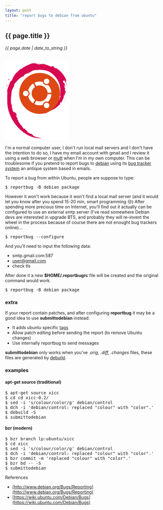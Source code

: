 ```yaml
---
layout: post
title: "report bugs to debian from ubuntu"
---
```


## {{ page.title }}

###### {{ page.date | date_to_string }}

**[![](/assets/img/79.png)](/assets/img/79.png)**

I'm a normal computer user, I don't run local mail servers and I don't have the intention to do so, I have my email account with gmail and I review it using a web browser or [mutt](http://www.mutt.org/) when I'm in my own computer. This can be troublesome if you pretend to report bugs to [debian](https://www.debian.org/) using its [bug tracker system](https://www.debian.org/Bugs/) an antique system based in emails.

To report a bug from within Ubuntu, people are suppose to type:

<pre>
$ reportbug -B debian package
</pre>

However it won't work because it won't find a local mail server (and it would let you know after you spend 15-20 min, smart programming &#128530;) After spending more precious time on Internet, you'll find out it actually can be configured to use an external smtp server (I've read somewhere Debian devs are interested in upgrade BTS, and probably they will re-invent the wheel in the process because of course there are not enought bug trackers online)...

<pre>
$ reportbug --configure
</pre>

And you'll need to input the following data:

- smtp.gmail.com:587
- user@gmail.com
- check tls

After done it a new **$HOME/.reportbugrc** file will be created and the original command would work.

<pre>
$ reportbug -B debian package
</pre>

### extra

If your report contain patches, and after configuring **reportbug** it may be a good idea to use **submittodebian** instead:

- It adds ubuntu specific [tags](https://wiki.ubuntu.com/Debian/Usertagging)
- Allow patch editing before sending the report (to remove Ubuntu changes)
- Use internally reportbug to send messages

**submittodebian** only works when you've *.orig, .diff, .changes* files, these files are generated by [debuild](http://man.he.net/man1/debuild).

### examples

#### apt-get source (traditional)

<pre>
$ apt-get source xicc
$ cd cd xicc-0.2/
$ sed -i 's/colour/color/g' debian/control
$ dch -i 'debian/control: replaced "colour" with "color".'
$ debuild -S
$ submittodebian
</pre>

#### bzr (modern)

<pre>
$ bzr branch lp:ubuntu/xicc
$ cd xicc
$ sed -i 's/colour/color/g' debian/control
$ dch -i 'debian/control: replaced "colour" with "color".'
$ bzr commit -m 'replaced "colour" with "color".'
$ bzr bd -- -S
$ submittodebian
</pre>

References

- [http://www.debian.org/Bugs/Reporting](http://www.debian.org/Bugs/Reporting)
- [https://wiki.ubuntu.com/Debian/Bugs](https://wiki.ubuntu.com/Debian/Bugs)
